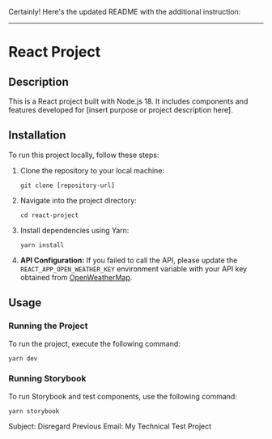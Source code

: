 Certainly! Here's the updated README with the additional instruction:

---

# React Project

## Description
This is a React project built with Node.js 18. It includes components and features developed for [insert purpose or project description here].

## Installation
To run this project locally, follow these steps:

1. Clone the repository to your local machine:
   ```
   git clone [repository-url]
   ```

2. Navigate into the project directory:
   ```
   cd react-project
   ```

3. Install dependencies using Yarn:
   ```
   yarn install
   ```

4. **API Configuration:** If you failed to call the API, please update the `REACT_APP_OPEN_WEATHER_KEY` environment variable with your API key obtained from [OpenWeatherMap](https://openweathermap.org/).

## Usage
### Running the Project
To run the project, execute the following command:
   ```
   yarn dev
   ```

### Running Storybook
To run Storybook and test components, use the following command:
   ```
   yarn storybook
   ```
  Subject: Disregard Previous Email: My Technical Test Project
